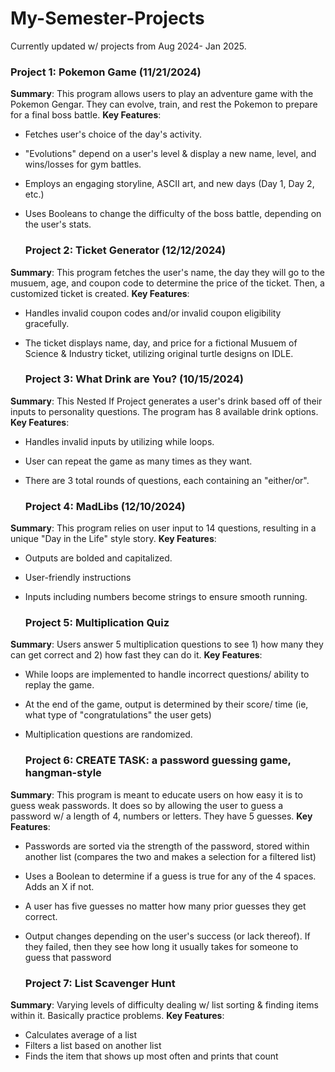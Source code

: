 # My-Semester-Projects
Currently updated w/ projects from Aug 2024- Jan 2025. 

### Project 1: Pokemon Game (11/21/2024)
**Summary**: This program allows users to play an adventure game with the Pokemon Gengar. They can evolve, train, and rest the Pokemon to prepare for a final boss battle. 
**Key Features**: 
- Fetches user's choice of the day's activity.
- "Evolutions" depend on a user's level & display a new name, level, and wins/losses for gym battles.
- Employs an engaging storyline, ASCII art, and new days (Day 1, Day 2, etc.)
- Uses Booleans to change the difficulty of the boss battle, depending on the user's stats.

  ### Project 2: Ticket Generator (12/12/2024)
**Summary**: This program fetches the user's name, the day they will go to the musuem, age, and coupon code to determine the price of the ticket. Then, a customized ticket is created. 
**Key Features**: 
- Handles invalid coupon codes and/or invalid coupon eligibility gracefully. 
- The ticket displays name, day, and price for a fictional Musuem of Science & Industry ticket, utilizing original turtle designs on IDLE.

    ### Project 3: What Drink are You? (10/15/2024)
**Summary**: This Nested If Project generates a user's drink based off of their inputs to personality questions. The program has 8 available drink options. 
**Key Features**: 
- Handles invalid inputs by utilizing while loops. 
- User can repeat the game as many times as they want.
- There are 3 total rounds of questions, each containing an "either/or".

    ### Project 4: MadLibs (12/10/2024)
**Summary**: This program relies on user input to 14 questions, resulting in a unique "Day in the Life" style story. 
**Key Features**: 
- Outputs are bolded and capitalized.  
- User-friendly instructions
- Inputs including numbers become strings to ensure smooth running.

  ### Project 5: Multiplication Quiz
**Summary**: Users answer 5 multiplication questions to see 1) how many they can get correct and 2) how fast they can do it.
**Key Features**: 
- While loops are implemented to handle incorrect questions/ ability to replay the game.  
- At the end of the game, output is determined by their score/ time (ie, what type of "congratulations" the user gets)
- Multiplication questions are randomized.

  ### Project 6: CREATE TASK: a password guessing game, hangman-style
**Summary**: This program is meant to educate users on how easy it is to guess weak passwords. It does so by allowing the user to guess a password w/ a length of 4, numbers or letters. They have 5 guesses. 
**Key Features**: 
- Passwords are sorted via the strength of the password, stored within another list (compares the two and makes a selection for a filtered list)
- Uses a Boolean to determine if a guess is true for any of the 4 spaces. Adds an X if not. 
- A user has five guesses no matter how many prior guesses they get correct.
- Output changes depending on the user's success (or lack thereof). If they failed, then they see how long it usually takes for someone to guess that password

  ### Project 7: List Scavenger Hunt
**Summary**: Varying levels of difficulty dealing w/ list sorting & finding items within it. Basically practice problems.
**Key Features**: 
- Calculates average of a list
- Filters a list based on another list
- Finds the item that shows up most often and prints that count
